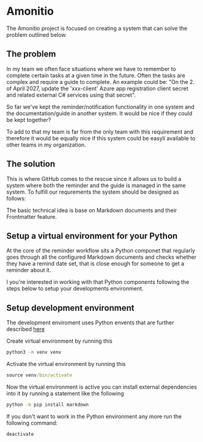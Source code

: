 # Amonitio
The Amonitio project is focused on creating a system that can solve the problem outlined below.

## The problem
In my team we often face situations where we have to remember to complete certain tasks at a given time in the future. Often the tasks are complex and require a guide to complete. An example could be: "On the 2. of April 2027, update the 'xxx-client' Azure app registration client secret and related external C# services using that secret".

So far we've kept the reminder/notification functionality in one system and the documentation/guide in another system. It would be nice if they could be kept together?

To add to that my team is far from the only team with this requirement and therefore it would be equally nice if this system could be easyli available to other teams in my organization.

## The solution

This is where GitHub comes to the rescue since it allows us to build a system where both the reminder and the guide is managed in the same system. To fulfill our requrements the system should be designed as follows:

The basic technical idea is base on Markdown documents and their Frontmatter feature. 


## Setup a virtual environment for your Python
At the core of the reminder workflow sits a Python componet that regularly goes through all the configured Markdown documents and checks whether they have a remind date set, that is close enough for someone to get a reminder about it.

I you're interested in working with that Python components following the steps below to setup your developments environment.

## Setup development environment
The development enviroment uses Python envents that are further described [here](https://realpython.com/python-virtual-environments-a-primer/)

Create virtual environment by running this
```cmd
python3 -m venv venv
```

Activate the virtual environment by running this 
```cmd
source venv/bin/activate
```

Now the virtual environment is active you can install external dependencies into it by running a statement like the following
```cmd
python -m pip install markdown
```

If you don't want to work in the Python environment any more run the following command:
```cmd
deactivate
```

